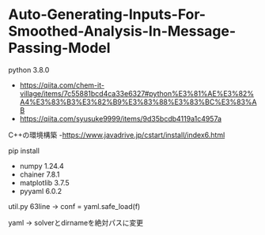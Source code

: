 # Auto-Generating-Inputs-For-Smoothed-Analysis-In-Message-Passing-Model

python 3.8.0
- https://qiita.com/chem-it-village/items/7c55881bcd4ca33e6327#python%E3%81%AE%E3%82%A4%E3%83%B3%E3%82%B9%E3%83%88%E3%83%BC%E3%83%AB
- https://qiita.com/syusuke9999/items/9d35bcdb4119a1c4957a

C++の環境構築
-https://www.javadrive.jp/cstart/install/index6.html

pip install
- numpy 1.24.4
- chainer 7.8.1
- matplotlib 3.7.5
- pyyaml 6.0.2

util.py 63line
 -> conf = yaml.safe_load(f)

 yaml
  -> solverとdirnameを絶対パスに変更
